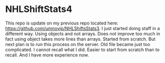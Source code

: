 # NHLShiftStats4
This repo is update on my previous repo located here: https://github.com/umnovjp/NHLShiftsStats3. I just started doing staff in a different way. Using objects and not arrays. Does not improve too much in fact using object takes more lines than arrays. Started from scratch. But next plan is to run this process on the server. Old file became just too complicated. I cannot recall what I did. Easier to start from scratch than to recall. And I have more experience now. 